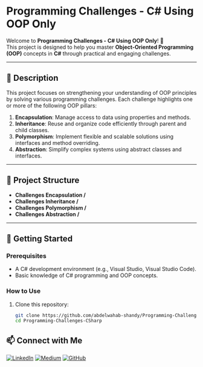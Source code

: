 # Programming Challenges - C# Using OOP Only

Welcome to **Programming Challenges - C# Using OOP Only**! 🎉  
This project is designed to help you master **Object-Oriented Programming (OOP)** concepts in **C#** through practical and engaging challenges.

---

## 📝 Description

This project focuses on strengthening your understanding of OOP principles by solving various programming challenges. Each challenge highlights one or more of the following OOP pillars:

1. **Encapsulation**: Manage access to data using properties and methods.  
2. **Inheritance**: Reuse and organize code efficiently through parent and child classes.  
3. **Polymorphism**: Implement flexible and scalable solutions using interfaces and method overriding.  
4. **Abstraction**: Simplify complex systems using abstract classes and interfaces.

---

## 📂 Project Structure

- **Challenges Encapsulation /** 
- **Challenges Inheritance /**   
- **Challenges Polymorphism /**  
- **Challenges Abstraction /**  
---

## 🚀 Getting Started

### Prerequisites
- A C# development environment (e.g., Visual Studio, Visual Studio Code).  
- Basic knowledge of C# programming and OOP concepts.  

### How to Use
1. Clone this repository:  
   ```bash
   git clone https://github.com/abdelwahab-shandy/Programming-Challenges-CSharp.git
   cd Programming-Challenges-CSharp


## 📫 Connect with Me
[![LinkedIn](https://img.shields.io/badge/-LinkedIn-0A66C2?logo=linkedin&logoColor=white)](https://www.linkedin.com/in/abdelwahab-shandy/)
[![Medium](https://img.shields.io/badge/-Medium-00AB6C?logo=medium&logoColor=white)](https://medium.com/@abdelwahabshandy)
[![GitHub](https://img.shields.io/badge/-GitHub-181717?logo=github&logoColor=white)](https://github.com/abdelwahab-shandy)
